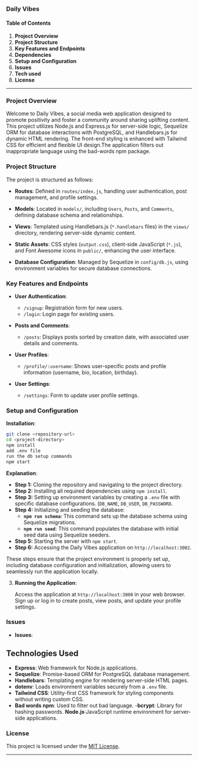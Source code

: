 ###  Daily Vibes

#### Table of Contents

1. **Project Overview**
2. **Project Structure**
3. **Key Features and Endpoints**
4. **Dependencies**
5. **Setup and Configuration**
6. **Issues**
7. **Tech used**
7. **License**

---

### Project Overview

Welcome to Daily Vibes, a social media web application designed to promote positivity and foster a community around sharing uplifting content. This project utilizes Node.js and Express.js for server-side logic, Sequelize ORM for database interactions with PostgreSQL, and Handlebars.js for dynamic HTML rendering. The front-end styling is enhanced with Tailwind CSS for efficient and flexible UI design.The application filters out inappropriate language using the bad-words npm package.

###  Project Structure

The project is structured as follows:

- **Routes**: Defined in `routes/index.js`, handling user authentication, post management, and profile settings.
  
- **Models**: Located in `models/`, including `Users`, `Posts`, and `Comments`, defining database schema and relationships.

- **Views**: Templated using Handlebars.js (`*.handlebars` files) in the `views/` directory, rendering server-side dynamic content.

- **Static Assets**: CSS styles (`output.css`), client-side JavaScript (`*.js`), and Font Awesome icons in `public/`, enhancing the user interface.

- **Database Configuration**: Managed by Sequelize in `config/db.js`, using environment variables for secure database connections.

###  Key Features and Endpoints

- **User Authentication**:
  - `/signup`: Registration form for new users.
  - `/login`: Login page for existing users.

- **Posts and Comments**:
  - `/posts`: Displays posts sorted by creation date, with associated user details and comments.

- **User Profiles**:
  - `/profile/:username`: Shows user-specific posts and profile information (username, bio, location, birthday).

- **User Settings**:
  - `/settings`: Form to update user profile settings.


###  Setup and Configuration

 **Installation**:
   ```bash
   git clone <repository-url>
   cd <project-directory>
   npm install
   add .env file 
   run the db setup commands 
   npm start
   ```

 **Explanation**:

- **Step 1:** Cloning the repository and navigating to the project directory.
- **Step 2:** Installing all required dependencies using `npm install`.
- **Step 3:** Setting up environment variables by creating a `.env` file with specific database configurations. (`DB_NAME`, `DB_USER`, `DB_PASSWORD`.
- **Step 4:** Initializing and seeding the database:
  - **`npm run schema`**: This command sets up the database schema using Sequelize migrations.
  - **`npm run seed`**: This command populates the database with initial seed data using Sequelize seeders.
- **Step 5:** Starting the server with `npm start`.
- **Step 6:** Accessing the Daily Vibes application on `http://localhost:3002`.

These steps ensure that the project environment is properly set up, including database configuration and initialization, allowing users to seamlessly run the application locally.

3. **Running the Application**:

   Access the application at `http://localhost:3000` in your web browser.
   Sign up or log in to create posts, view posts, and update your profile settings.

###  Issues
- **Issues**: 

## Technologies Used
- **Express**: Web framework for Node.js applications.
- **Sequelize**: Promise-based ORM for PostgreSQL database management.
- **Handlebars**: Templating engine for rendering server-side HTML pages.
- **dotenv**: Loads environment variables securely from a `.env` file.
- **Tailwind CSS**: Utility-first CSS framework for styling components without writing custom CSS.
- **Bad words npm**: Used to filter out bad language.
-**bcrypt**: Library for hashing passwords.
**Node.js**:JavaScript runtime environment for server-side applications.


### License

This project is licensed under the [MIT License](LICENSE).

---

